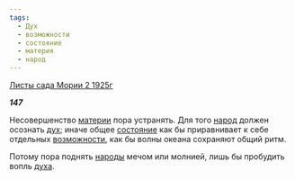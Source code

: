 ```yaml
---
tags:
  - Дух
  - возможности
  - состояние
  - материя
  - народ
---
```

[Листы сада Мории 2 1925г](https://127.0.0.1:4002/agni/1925)

___147___

Несовершенство [материи](../../../tags/#материя) пора устранять. Для того [народ](../../../tags/#народ) должен осознать [дух](../../../tags/#Дух); иначе общее [состояние](../../../tags/#состояние) как бы приравнивает к себе отдельных [возможности](../../../tags/#возможности), как бы волны океана сохраняют общий ритм.   

Потому пора поднять [народы](../../../tags/#народ) мечом или молнией, лишь бы пробудить вопль [духа](../../../tags/#Дух).   

